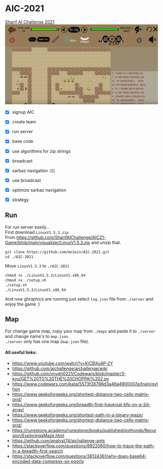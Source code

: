 # AIC-2021
[Sharif AI Challenge 2021](https://github.com/SharifAIChallenge/AIC21-Game)
<br />
[<img src="https://github.com/mo1ein/AIC-2021/blob/master/screen.png">](https://youtu.be/crN4nuGtiO4)
<br />
- [x] signup AIC
- [x] create team
- [x] run server
- [x] base code
- [x] use algorithms for zip strings
- [x] broadcast
- [x] sarbaz navigation :)))
- [x] use broadcast
- [x] optimize sarbaz navigation
- [x] strategy


## Run
For run server easily... <br />
First download `LinuxV1.5.3.zip` <br />From https://github.com/SharifAIChallenge/AIC21-Game/blob/main/visualizer/LinuxV1.5.3.zip
and unzip that.
```
git clone https://github.com/mo1ein/AIC-2021.git
cd ./AIC-2021
```
Move `LinuxV1.5.3` to `./AIC-2021`
```
chmod +x ./LinuxV1.5.3/LinuxV1.x86_64
chmod +x ./setup.sh
./setup.sh
./LinuxV1.5.3/LinuxV1.x86_64
```
And now ghraphics are running just select `log.json` file from `./server` and enjoy the game :)
## Map
For change game map, copy your map from `./maps` and paste it to `./server` and change name's to `map.json`. <br />
`./server` only has one map (`map.json` file).
#### All useful links:
- <https://www.youtube.com/watch?v=KiCBXu4P-2Y>
- <https://github.com/aichallenge/aichallenge/wiki>
- <https://github.com/ynyeh0221/Codewars/blob/master/3-kyu/GET%20TO%20THE%20CHOPPA!%202.py>
- <https://www.codewars.com/kata/5573f28798d3a46a4900007a/train/python>
- <https://www.geeksforgeeks.org/shortest-distance-two-cells-matrix-grid/>
- <https://www.geeksforgeeks.org/breadth-first-traversal-bfs-on-a-2d-array/>
- <https://www.geeksforgeeks.org/shortest-path-in-a-binary-maze/>
- <https://www.geeksforgeeks.org/shortest-distance-two-cells-matrix-grid/>
- <https://runestone.academy/runestone/books/published/pythonds/Recursion/ExploringaMaze.html>
- <https://github.com/analyst74/aichallenge-ants>
- <https://stackoverflow.com/questions/8922060/how-to-trace-the-path-in-a-breadth-first-search>
- <https://stackoverflow.com/questions/38124361/why-does-base64-encoded-data-compress-so-poorly>
